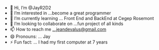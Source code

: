 - 👋 Hi, I’m @JayR2D2
- 👀 I’m interested in ...become a great programmer
- 🌱 I’m currently learning ... Front End and BackEnd at Cegep Rosemont
- 💞️ I’m looking to collaborate on ...fun project of all kinds
- 📫 How to reach me ...jeandevalus@gmail.com
- 😄 Pronouns: ... Jay
- ⚡ Fun fact: ... I had my first computer at 7 years

<!---
JayR2D2/JayR2D2 is a ✨ special ✨ repository because its `README.md` (this file) appears on your GitHub profile.
You can click the Preview link to take a look at your changes.
--->
